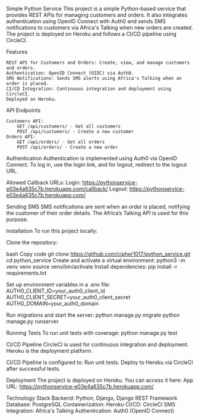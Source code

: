 Simple Python Service
This project is a simple Python-based service that provides REST APIs for managing customers and orders. 
It also integrates authentication using OpenID Connect with Auth0 and sends SMS notifications to customers via Africa's Talking when new orders are created. 
The project is deployed on Heroku and follows a CI/CD pipeline using CircleCI.

Features
    
    REST API for Customers and Orders: Create, view, and manage customers and orders.
    Authentication: OpenID Connect (OIDC) via Auth0.
    SMS Notifications: Sends SMS alerts using Africa's Talking when an order is placed.
    CI/CD Integration: Continuous integration and deployment using CircleCI.
    Deployed on Heroku.

API Endpoints
    
    Customers API:
        GET /api/customers/ - Get all customers
        POST /api/customers/ - Create a new customer
    Orders API:
        GET /api/orders/ - Get all orders
        POST /api/orders/ - Create a new order
Authentication
    Authentication is implemented using Auth0 via OpenID Connect. To log in, use the login link, and for logout, redirect to the logout URL.

Allowed Callback URLs:
    Login: https://pythonservice-e03e4a635c7b.herokuapp.com/callback/
    Logout: https://pythonservice-e03e4a635c7b.herokuapp.com/

Sending SMS
    SMS notifications are sent when an order is placed, notifying the customer of their order details. The Africa’s Talking API is used for this purpose.

Installation
To run this project locally:

Clone the repository:

bash
Copy code
git clone https://github.com/cipher1017/python_service.git
cd python_service
Create and activate a virtual environment:
    python3 -m venv venv
    source venv/bin/activate
Install dependencies:
    pip install -r requirements.txt

Set up environment variables in a .env file:
    AUTH0_CLIENT_ID=your_auth0_client_id
    AUTH0_CLIENT_SECRET=your_auth0_client_secret
    AUTH0_DOMAIN=your_auth0_domain
    
Run migrations and start the server:
    python manage.py migrate
    python manage.py runserver

Running Tests
    To run unit tests with coverage:
    python manage.py test

CI/CD Pipeline
    CircleCI is used for continuous integration and deployment.
    Heroku is the deployment platform.

CI/CD Pipeline is configured to:
    Run unit tests.
    Deploy to Heroku via CircleCI after successful tests.

Deployment
    The project is deployed on Heroku. You can access it here:
    App URL: https://pythonservice-e03e4a635c7b.herokuapp.com/

Technology Stack
    Backend: Python, Django, Django REST Framework
    Database: PostgreSQL
    Containerization: Heroku
    CI/CD: CircleCI
    SMS Integration: Africa's Talking
    Authentication: Auth0 (OpenID Connect)

